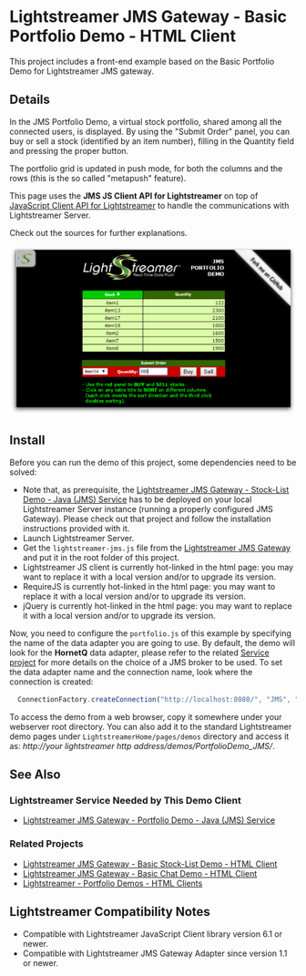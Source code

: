 # Lightstreamer JMS Gateway - Basic Portfolio Demo - HTML Client

<!-- START DESCRIPTION lightstreamer-jms-example-portfolio-client-javascript -->

This project includes a front-end example based on the Basic Portfolio Demo for Lightstreamer JMS gateway.

## Details

In the JMS Portfolio Demo, a virtual stock portfolio, shared among all the connected users, is displayed.
By using the "Submit Order" panel, you can buy or sell a stock (identified by an item number), filling in the Quantity field and pressing the proper button.

The portfolio grid is updated in push mode, for both the columns and the rows (this is the so called "metapush" feature).

This page uses the <b>JMS JS Client API for Lightstreamer</b> on top of [JavaScript Client API for Lightstreamer](http://www.lightstreamer.com/docs/client_javascript_uni_api/index.html) to handle the communications with Lightstreamer Server.

Check out the sources for further explanations.

![screenshot](screen-large.png)

<!-- END DESCRIPTION lightstreamer-jms-example-portfolio-client-javascript -->

## Install

Before you can run the demo of this project, some dependencies need to be solved:

* Note that, as prerequisite, the [Lightstreamer JMS Gateway - Stock-List Demo - Java (JMS) Service](https://github.com/Weswit/Lightstreamer-JMS-example-Portfolio-service-java) has to be deployed on your local Lightstreamer Server instance (running a properly configured JMS Gateway). Please check out that project and follow the installation instructions provided with it.
* Launch Lightstreamer Server.
* Get the `lightstreamer-jms.js` file from the [Lightstreamer JMS Gateway](http://download.lightstreamer.com/#jms) and put it in the root folder of this project.
* Lightstreamer JS client is currently hot-linked in the html page: you may want to replace it with a local version and/or to upgrade its version.
* RequireJS is currently hot-linked in the html page: you may want to replace it with a local version and/or to upgrade its version.
* jQuery is currently hot-linked in the html page: you may want to replace it with a local version and/or to upgrade its version.

Now, you need to configure the `portfolio.js` of this example by specifying the name of the data adapter you are going to use. By default, the demo will look for the <b>HornetQ</b> data adapter, please refer to the related [Service project](https://github.com/Weswit/Lightstreamer-JMS-example-Portfolio-service-java) for more details on the choice of a JMS broker to be used.
To set the data adapter name and the connection name, look where the connection is created:

```js
  ConnectionFactory.createConnection("http://localhost:8080/", "JMS", "HornetQ", null, null, {
```

To access the demo from a web browser, copy it somewhere under your webserver root directory. You can also add it to the standard Lightstreamer demo pages under `LightstreamerHome/pages/demos` directory and access it as: <i>http://_your lightstreamer http address_/demos/PortfolioDemo_JMS/</i>.

## See Also

### Lightstreamer Service Needed by This Demo Client

<!-- START RELATED_ENTRIES -->
* [Lightstreamer JMS Gateway - Portfolio Demo - Java (JMS) Service](https://github.com/Weswit/Lightstreamer-JMS-example-Portfolio-service-java)

<!-- END RELATED_ENTRIES -->

### Related Projects

* [Lightstreamer JMS Gateway - Basic Stock-List Demo - HTML Client](https://github.com/Weswit/Lightstreamer-JMS-example-StockList-client-javascript)
* [Lightstreamer JMS Gateway - Basic Chat Demo - HTML Client](https://github.com/Weswit/Lightstreamer-JMS-example-Chat-client-javascript)
* [Lightstreamer - Portfolio Demos - HTML Clients](https://github.com/Weswit/Lightstreamer-example-Portfolio-client-javascript)

## Lightstreamer Compatibility Notes

* Compatible with Lightstreamer JavaScript Client library version 6.1 or newer.
* Compatible with Lightstreamer JMS Gateway Adapter since version 1.1 or newer.
